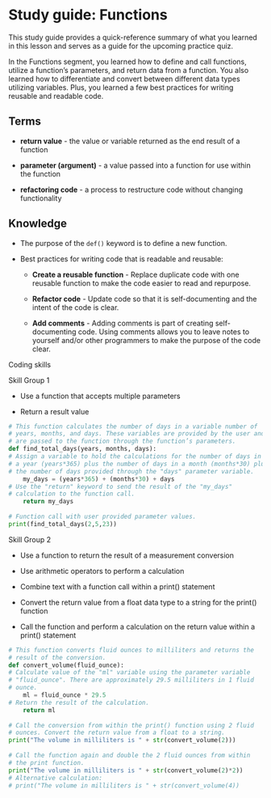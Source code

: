 # Study guide: Functions

This study guide provides a quick-reference summary of what you learned in this lesson and serves as a guide for the upcoming practice quiz.  

In the Functions segment, you learned how to define and call functions, utilize a function’s parameters, and return data from a function. You also learned how to differentiate and convert between different data types utilizing variables. Plus, you learned a few best practices for writing reusable and readable code. 
## Terms

- __return value__ - the value or variable returned as the end result of a function

- __parameter (argument)__ -  a value passed into a function for use within the function

- __refactoring code__ - a process to restructure code without changing functionality

## Knowledge

- The purpose of the `def()` keyword is to define a new function. 

- Best practices for writing code that is readable and reusable:

    - __Create a reusable function__ - Replace duplicate code with one reusable function to make the code easier to read and repurpose.

    - __Refactor code__ - Update code so that it is self-documenting and the intent of the code is clear.

    - __Add comments__ - Adding comments is part of creating self-documenting code. Using comments allows you to leave notes to yourself and/or other programmers to make the purpose of the code clear.

Coding skills

Skill Group 1

- Use a function that accepts multiple parameters

- Return a result value
```Python
# This function calculates the number of days in a variable number of 
# years, months, and days. These variables are provided by the user and
# are passed to the function through the function’s parameters.
def find_total_days(years, months, days):
# Assign a variable to hold the calculations for the number of days in
# a year (years*365) plus the number of days in a month (months*30) plus
# the number of days provided through the "days" parameter variable.
    my_days = (years*365) + (months*30) + days
# Use the "return" keyword to send the result of the "my_days"  
# calculation to the function call. 
    return my_days
 
# Function call with user provided parameter values. 
print(find_total_days(2,5,23))
```
Skill Group 2

- Use a function to return the result of a measurement conversion

- Use arithmetic operators to perform a calculation

- Combine text with a function call within a print() statement

- Convert the return value from a float data type to a string for the print() function

- Call the function and perform a calculation on the return value within a print() statement
```Python
# This function converts fluid ounces to milliliters and returns the 
# result of the conversion.
def convert_volume(fluid_ounce):
# Calculate value of the "ml" variable using the parameter variable 
# "fluid_ounce". There are approximately 29.5 milliliters in 1 fluid
# ounce.
    ml = fluid_ounce * 29.5  
# Return the result of the calculation.  
    return ml
 
# Call the conversion from within the print() function using 2 fluid 
# ounces. Convert the return value from a float to a string.  
print("The volume in milliliters is " + str(convert_volume(2)))
 
# Call the function again and double the 2 fluid ounces from within
# the print function.
print("The volume in milliliters is " + str(convert_volume(2)*2))
# Alternative calculation:
# print("The volume in milliliters is " + str(convert_volume(4))
```

 

